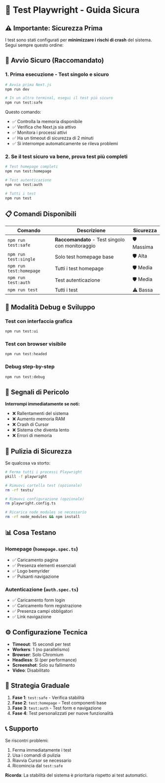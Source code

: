 # 🧪 Test Playwright - Guida Sicura

## ⚠️ Importante: Sicurezza Prima

I test sono stati configurati per **minimizzare i rischi di crash** del sistema. Segui sempre questo ordine:

## 🚀 Avvio Sicuro (Raccomandato)

### 1. Prima esecuzione - Test singolo e sicuro

```bash
# Avvia prima Next.js
npm run dev

# In un altro terminal, esegui il test più sicuro
npm run test:safe
```

Questo comando:

- ✅ Controlla la memoria disponibile
- ✅ Verifica che Next.js sia attivo
- ✅ Monitora i processi attivi
- ✅ Ha un timeout di sicurezza di 2 minuti
- ✅ Si interrompe automaticamente se rileva problemi

### 2. Se il test sicuro va bene, prova test più completi

```bash
# Test homepage completi
npm run test:homepage

# Test autenticazione
npm run test:auth

# Tutti i test
npm run test
```

## 📋 Comandi Disponibili

| Comando                 | Descrizione                                      | Sicurezza  |
| ----------------------- | ------------------------------------------------ | ---------- |
| `npm run test:safe`     | **Raccomandato** - Test singolo con monitoraggio | 🛡️ Massima |
| `npm run test:single`   | Solo test homepage base                          | 🛡️ Alta    |
| `npm run test:homepage` | Tutti i test homepage                            | 🛡️ Media   |
| `npm run test:auth`     | Test autenticazione                              | 🛡️ Media   |
| `npm run test`          | Tutti i test                                     | ⚠️ Bassa   |

## 🔧 Modalità Debug e Sviluppo

### Test con interfaccia grafica

```bash
npm run test:ui
```

### Test con browser visibile

```bash
npm run test:headed
```

### Debug step-by-step

```bash
npm run test:debug
```

## 🛑 Segnali di Pericolo

**Interrompi immediatamente se noti:**

- ❌ Rallentamenti del sistema
- ❌ Aumento memoria RAM
- ❌ Crash di Cursor
- ❌ Sistema che diventa lento
- ❌ Errori di memoria

## 🧹 Pulizia di Sicurezza

Se qualcosa va storto:

```bash
# Ferma tutti i processi Playwright
pkill -f playwright

# Rimuovi cartella test (opzionale)
rm -rf tests/

# Rimuovi configurazione (opzionale)
rm playwright.config.ts

# Ricarica node_modules se necessario
rm -rf node_modules && npm install
```

## 📊 Cosa Testano

### Homepage (`homepage.spec.ts`)

- ✅ Caricamento pagina
- ✅ Presenza elementi essenziali
- ✅ Logo bemyrider
- ✅ Pulsanti navigazione

### Autenticazione (`auth.spec.ts`)

- ✅ Caricamento form login
- ✅ Caricamento form registrazione
- ✅ Presenza campi obbligatori
- ✅ Link navigazione

## ⚙️ Configurazione Tecnica

- **Timeout**: 15 secondi per test
- **Workers**: 1 (no parallelismo)
- **Browser**: Solo Chromium
- **Headless**: Sì (per performance)
- **Screenshot**: Solo su fallimento
- **Video**: Disabilitato

## 🎯 Strategia Graduale

1. **Fase 1**: `test:safe` - Verifica stabilità
2. **Fase 2**: `test:homepage` - Test componenti base
3. **Fase 3**: `test:auth` - Test form e navigazione
4. **Fase 4**: Test personalizzati per nuove funzionalità

## 📞 Supporto

Se riscontri problemi:

1. Ferma immediatamente i test
2. Usa i comandi di pulizia
3. Riavvia Cursor se necessario
4. Ricomincia dal `test:safe`

**Ricorda**: La stabilità del sistema è prioritaria rispetto ai test automatici.
